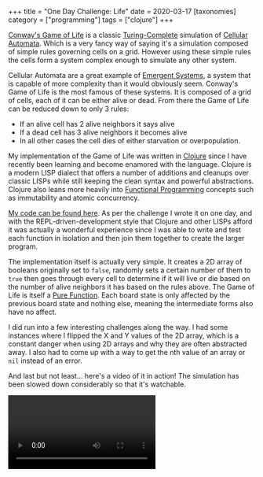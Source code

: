 +++
title = "One Day Challenge: Life"
date = 2020-03-17
[taxonomies]
category = ["programming"]
tags = ["clojure"]
+++

[Conway's Game of Life](https://en.wikipedia.org/wiki/Conway%27s_Game_of_Life)
is a classic
[Turing-Complete](https://en.wikipedia.org/wiki/Turing_completeness) simulation
of [Cellular Automata](https://en.wikipedia.org/wiki/Cellular_automaton). Which
is a very fancy way of saying it's a simulation composed of simple rules
governing cells on a grid. However using these simple rules the cells form a
system complex enough to simulate any other system.

Cellular Automata are a great example of [Emergent
Systems](https://en.wikipedia.org/wiki/Emergence), a system that is capable of
more complexity than it would obviously seem. Conway's Game of Life is the most
famous of these systems. It is composed of a grid of cells, each of it can be
either alive or dead. From there the Game of Life can be reduced down to only 3
rules:

- If an alive cell has 2 alive neighbors it says alive
- If a dead cell has 3 alive neighbors it becomes alive
- In all other cases the cell dies of either starvation or overpopulation.

My implementation of the Game of Life was written in
[Clojure](https://clojure.org) since I have recently been learning and become
enamored with the language. Clojure is a modern LISP dialect that offers a
number of additions and cleanups over classic LISPs while still keeping the
clean syntax and powerful abstractions. Clojure also leans more heavily into
[Functional Programming](https://en.wikipedia.org/wiki/Functional_programming)
concepts such as immutability and atomic concurrency.

[My code can be found here](https://repo.rushsteve1.us/file?name=my-code/Clojure/life.clj&ci=tip).
As per the challenge I wrote it on one day, and with
the REPL-driven-development style that Clojure and other LISPs afford it was
actually a wonderful experience since I was able to write and test each function
in isolation and then join them together to create the larger program.

The implementation itself is actually very simple. It creates a 2D array of
booleans originally set to `false`, randomly sets a certain number of them to
`true` then goes through every cell to determine if it will live or die based on
the number of alive neighbors it has based on the rules above. The Game of Life
is itself a [Pure Function](https://en.wikipedia.org/wiki/Pure_function). Each
board state is only affected by the previous board state and nothing else,
meaning the intermediate forms also have no affect.

I did run into a few interesting challenges along the way. I had some instances
where I flipped the X and Y values of the 2D array, which is a constant danger
when using 2D arrays and why they are often abstracted away. I also had to come
up with a way to get the nth value of an array or `nil` instead of an error.

And last but not least... here's a video of it in action! The simulation has been
slowed down considerably so that it's watchable.

<video controls>
  <source type="video/mp4" src="https://repo.rushsteve1.us/attachdownload/life.mp4?page=ODC%3A+Life&file=life.mp4">
</video>
